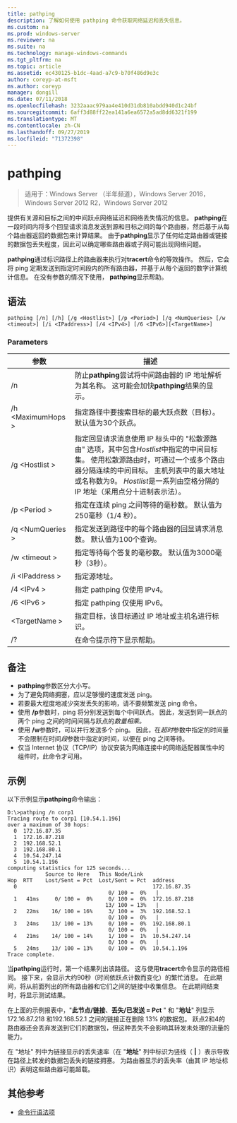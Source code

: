 ```yaml
---
title: pathping
description: 了解如何使用 pathping 命令获取网络延迟和丢失信息。
ms.custom: na
ms.prod: windows-server
ms.reviewer: na
ms.suite: na
ms.technology: manage-windows-commands
ms.tgt_pltfrm: na
ms.topic: article
ms.assetid: ec430125-b1dc-4aad-a7c9-b70f486d9e3c
author: coreyp-at-msft
ms.author: coreyp
manager: dongill
ms.date: 07/11/2018
ms.openlocfilehash: 3232aaac979aa4e410d31db810abdd940d1c24bf
ms.sourcegitcommit: 6aff3d88ff22ea141a6ea6572a5ad8dd6321f199
ms.translationtype: MT
ms.contentlocale: zh-CN
ms.lasthandoff: 09/27/2019
ms.locfileid: "71372398"
---
```

# <a name="pathping"></a>pathping

>适用于：Windows Server （半年频道），Windows Server 2016，Windows Server 2012 R2，Windows Server 2012

提供有关源和目标之间的中间跃点网络延迟和网络丢失情况的信息。 **pathping**在一段时间内将多个回显请求消息发送到源和目标之间的每个路由器，然后基于从每个路由器返回的数据包来计算结果。 由于**pathping**显示了任何给定路由器或链接的数据包丢失程度，因此可以确定哪些路由器或子网可能出现网络问题。 

**pathping**通过标识路径上的路由器来执行对**tracert**命令的等效操作。 然后，它会将 ping 定期发送到指定时间段内的所有路由器，并基于从每个返回的数字计算统计信息。 在没有参数的情况下使用， **pathping**显示帮助。 

## <a name="syntax"></a>语法
```
pathping [/n] [/h] [/g <Hostlist>] [/p <Period>] [/q <NumQueries> [/w <timeout>] [/i <IPaddress>] [/4 <IPv4>] [/6 <IPv6>][<TargetName>]
```
### <a name="parameters"></a>Parameters
|参数|描述|
|-------|--------|
|/n|防止**pathping**尝试将中间路由器的 IP 地址解析为其名称。 这可能会加快**pathping**结果的显示。|
|/h \<MaximumHops >|指定路径中要搜索目标的最大跃点数（目标）。 默认值为30个跃点。|
|/g \<Hostlist >|指定回显请求消息使用 IP 标头中的 "松散源路由" 选项，其中包含*Hostlist*中指定的中间目标集。 使用松散源路由时，可通过一个或多个路由器分隔连续的中间目标。 主机列表中的最大地址或名称数为9。 *Hostlist*是一系列由空格分隔的 IP 地址（采用点分十进制表示法）。|
|/p \<Period >|指定在连续 ping 之间等待的毫秒数。 默认值为250毫秒（1/4 秒）。|
|/q \<NumQueries >|指定发送到路径中的每个路由器的回显请求消息数。 默认值为100个查询。|
|/w \<timeout >|指定等待每个答复的毫秒数。 默认值为3000毫秒（3秒）。|
|/i \<IPaddress >|指定源地址。|
|/4 \<IPv4 >|指定 pathping 仅使用 IPv4。|
|/6 \<IPv6 >|指定 pathping 仅使用 IPv6。|
|\<TargetName >|指定目标，该目标通过 IP 地址或主机名进行标识。|
|/?|在命令提示符下显示帮助。|

## <a name="remarks"></a>备注
-   **pathping**参数区分大小写。
-   为了避免网络拥塞，应以足够慢的速度发送 ping。
-   若要最大程度地减少突发丢失的影响，请不要频繁发送 ping 命令。
-   使用 **/p**参数时，ping 将分别发送到每个中间跃点。 因此，发送到同一跃点的两个 ping 之间的时间间隔与跃点的*数量相乘。*
-   使用 **/w**参数时，可以并行发送多个 ping。 因此，在*超时*参数中指定的时间量不会限制在时间*段*参数中指定的时间，以便在 ping 之间等待。
-   仅当 Internet 协议（TCP/IP）协议安装为网络连接中的网络适配器属性中的组件时，此命令才可用。

## <a name="BKMK_Examples"></a>示例

以下示例显示**pathping**命令输出：

```
D:\>pathping /n corp1
Tracing route to corp1 [10.54.1.196]
over a maximum of 30 hops:
  0  172.16.87.35
  1  172.16.87.218
  2  192.168.52.1
  3  192.168.80.1
  4  10.54.247.14
  5  10.54.1.196
computing statistics for 125 seconds...
            Source to Here   This Node/Link
Hop  RTT    Lost/Sent = Pct  Lost/Sent = Pct  address
  0                                           172.16.87.35
                                0/ 100 =  0%   |
  1   41ms     0/ 100 =  0%     0/ 100 =  0%  172.16.87.218
                               13/ 100 = 13%   |
  2   22ms    16/ 100 = 16%     3/ 100 =  3%  192.168.52.1
                                0/ 100 =  0%   |
  3   24ms    13/ 100 = 13%     0/ 100 =  0%  192.168.80.1
                                0/ 100 =  0%   |
  4   21ms    14/ 100 = 14%     1/ 100 =  1%  10.54.247.14
                                0/ 100 =  0%   |
  5   24ms    13/ 100 = 13%     0/ 100 =  0%  10.54.1.196
Trace complete.
```
当**pathping**运行时，第一个结果列出该路径。 这与使用**tracert**命令显示的路径相同。 接下来，会显示大约90秒（时间依跃点计数而变化）的繁忙消息。 在此期间，将从前面列出的所有路由器和它们之间的链接中收集信息。 在此期间结束时，将显示测试结果。

在上面的示例报表中，"**此节点/链接**、**丢失/已发送 = Pct** " 和 "**地址**" 列显示172.16.87.218 和192.168.52.1 之间的链接正在删除 13% 的数据包。 跃点2和4的路由器还会丢弃发送到它们的数据包，但这种丢失不会影响其转发未处理的流量的能力。

在 "地址" 列中为链接显示的丢失速率（在 "**地址**" 列中标识为竖线（ **|** ）表示导致在路径上转发的数据包丢失的链接拥塞。 为路由器显示的丢失率（由其 IP 地址标识）表明这些路由器可能超载。

## <a name="additional-references"></a>其他参考
-   [命令行语法项](command-line-syntax-key.md)